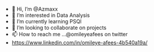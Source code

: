 - 👋 Hi, I’m @Azmaxx
- 👀 I’m interested in Data Analysis
- 🌱 I’m currently learning PSQl
- 💞️ I’m looking to collaborate on projects
- 📫 How to reach me ...@omileyeafees on twitter
- https://www.linkedin.com/in/omileye-afees-4b540a19a/

<!---
Azmaxx/Azmaxx is a ✨ special ✨ repository because its `README.md` (this file) appears on your GitHub profile.
You can click the Preview link to take a look at your changes.
--->
